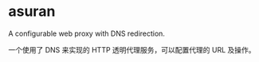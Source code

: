 asuran
======

A configurable web proxy with DNS redirection.

一个使用了 DNS 来实现的 HTTP 透明代理服务，可以配置代理的 URL 及操作。
